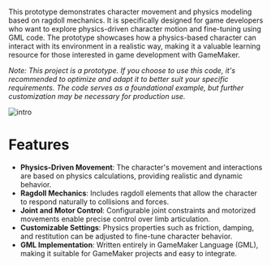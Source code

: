 This prototype demonstrates character movement and physics modeling based on ragdoll mechanics. It is specifically designed for game developers who want to explore physics-driven character motion and fine-tuning using GML code. The prototype showcases how a physics-based character can interact with its environment in a realistic way, making it a valuable learning resource for those interested in game development with GameMaker.

*Note: This project is a prototype. If you choose to use this code, it's recommended to optimize and adapt it to better suit your specific requirements. The code serves as a foundational example, but further customization may be necessary for production use.*

![intro](https://github.com/user-attachments/assets/a16e3aa4-dede-494e-aaf4-700979df9473)

# Features

- **Physics-Driven Movement**: The character's movement and interactions are based on physics calculations, providing realistic and dynamic behavior.
- **Ragdoll Mechanics**: Includes ragdoll elements that allow the character to respond naturally to collisions and forces.
- **Joint and Motor Control**: Configurable joint constraints and motorized movements enable precise control over limb articulation.
- **Customizable Settings**: Physics properties such as friction, damping, and restitution can be adjusted to fine-tune character behavior.
- **GML Implementation**: Written entirely in GameMaker Language (GML), making it suitable for GameMaker projects and easy to integrate.


